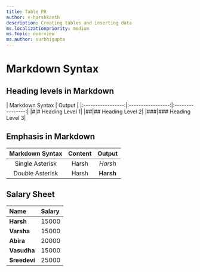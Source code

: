 ```yaml
---
title: Table PR
author: v-harshkanth
description: Creating tables and inserting data 
ms.localizationpriority: medium
ms.topic: overview
ms.author: surbhigupta
---
```

# Markdown Syntax

## Heading levels in Markdown

| Markdown Syntax | Output |
|:-----------------:|:-----------------:|:----------------:|
|#|# Heading Level 1|
|##|## Heading Level 2|
|###|### Heading Level 3|

## Emphasis in Markdown

| Markdown Syntax | Content | Output |
|:-----------------:|:-----------------:|:----------------:|
|Single Asterisk|Harsh|*Harsh*|
|Double Asterisk|Harsh|**Harsh**|

## Salary Sheet

| Name | Salary |
|:-----------------|:----------------|
|**Harsh**|15000|
|**Varsha**|15000|
|**Abira**|20000|
|**Vasudha**|15000|
|**Sreedevi**|25000|
